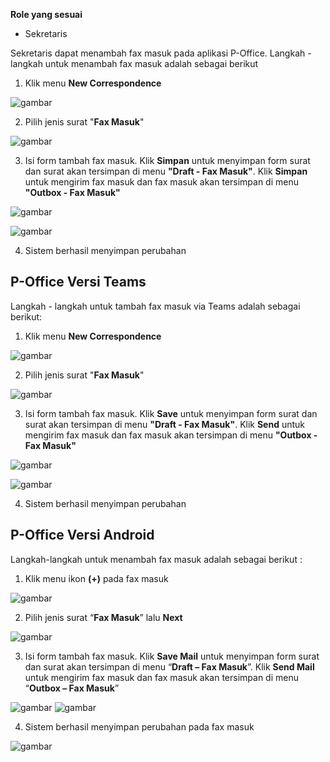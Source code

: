 **Role yang sesuai**

- Sekretaris

Sekretaris dapat menambah fax masuk pada aplikasi P-Office. Langkah - langkah untuk menambah fax masuk adalah sebagai berikut

1. Klik menu **New Correspondence**

![gambar](SC_FaxMasuk/FM02.png)

2. Pilih jenis surat "**Fax Masuk**"

![gambar](SC_FaxMasuk/FM03.png)

3. Isi form tambah fax masuk. Klik **Simpan** untuk menyimpan form surat dan surat akan tersimpan di menu **"Draft - Fax Masuk"**. Klik **Simpan** untuk mengirim fax masuk dan fax masuk akan tersimpan di menu **"Outbox - Fax Masuk"**

![gambar](SC_FaxMasuk/FM04.png)

![gambar](SC_FaxMasuk/FM05.png)

4. Sistem berhasil menyimpan perubahan

## **P-Office Versi Teams**

Langkah - langkah untuk tambah fax masuk via Teams adalah sebagai berikut:

1. Klik menu **New Correspondence**

![gambar](FaxMasuk/FM_Teams/FM02.png)

2. Pilih jenis surat "**Fax Masuk**"

![gambar](FaxMasuk/FM_Teams/FM03.png)

3. Isi form tambah fax masuk. Klik **Save** untuk menyimpan form surat dan surat akan tersimpan di menu **"Draft - Fax Masuk"**. Klik **Send** untuk mengirim fax masuk dan fax masuk akan tersimpan di menu **"Outbox - Fax Masuk"**

![gambar](FaxMasuk/FM_Teams/FM04.png)

![gambar](FaxMasuk/FM_Teams/FM05.png)

4. Sistem berhasil menyimpan perubahan


## **P-Office Versi Android**

Langkah-langkah untuk menambah fax masuk adalah sebagai berikut :

1. Klik menu ikon **(+)** pada fax masuk

![gambar](Faxmasuk/FM_Android/TambahFM/A01.jpg)

2. Pilih jenis surat “**Fax Masuk**” lalu **Next**

![gambar](Faxmasuk/FM_Android/TambahFM/A02.jpg)

3. Isi form tambah fax masuk. Klik **Save Mail** untuk menyimpan form surat dan surat akan tersimpan di menu “**Draft – Fax Masuk**”. Klik **Send Mail** untuk mengirim fax masuk dan fax masuk akan tersimpan di menu “**Outbox – Fax Masuk**”

![gambar](Faxmasuk/FM_Android/TambahFM/A03.jpg) ![gambar](Faxmasuk/FM_Android/TambahFM/A04.jpg)

4. Sistem berhasil menyimpan perubahan pada fax masuk

![gambar](Faxmasuk/FM_Android/TambahFM/A05.jpg)
